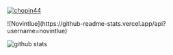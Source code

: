 <p align="left"> <a href="https://github.com/ryo-ma/github-profile-trophy"><img src="https://github-profile-trophy.vercel.app/?username=chopin44" alt="chopin44" /></a> </p>
![Novintlue](https://github-readme-stats.vercel.app/api?username=novintlue)

![github stats](https://github-readme-stats.vercel.app/api/top-langs/?username=novintlue&layout=compact)
